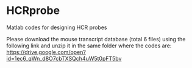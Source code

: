 # HCRprobe
Matlab codes for designing HCR probes

Please download the mouse transcript database (total 6 files) using the following link and unzip it in the same folder where the codes are: https://drive.google.com/open?id=1ec6_qWn_d8O7cbTXSQch4uW5t0pFT5bv

